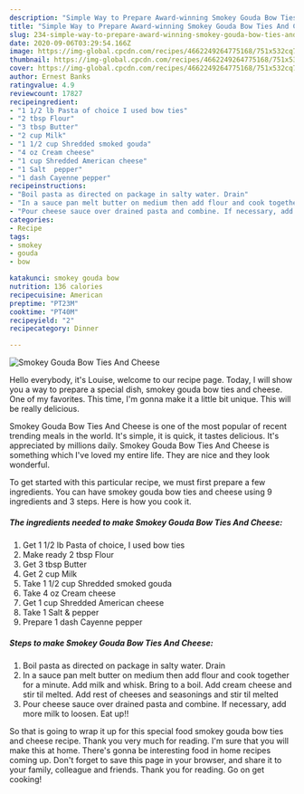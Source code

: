 ```yaml
---
description: "Simple Way to Prepare Award-winning Smokey Gouda Bow Ties And Cheese"
title: "Simple Way to Prepare Award-winning Smokey Gouda Bow Ties And Cheese"
slug: 234-simple-way-to-prepare-award-winning-smokey-gouda-bow-ties-and-cheese
date: 2020-09-06T03:29:54.166Z
image: https://img-global.cpcdn.com/recipes/4662249264775168/751x532cq70/smokey-gouda-bow-ties-and-cheese-recipe-main-photo.jpg
thumbnail: https://img-global.cpcdn.com/recipes/4662249264775168/751x532cq70/smokey-gouda-bow-ties-and-cheese-recipe-main-photo.jpg
cover: https://img-global.cpcdn.com/recipes/4662249264775168/751x532cq70/smokey-gouda-bow-ties-and-cheese-recipe-main-photo.jpg
author: Ernest Banks
ratingvalue: 4.9
reviewcount: 17827
recipeingredient:
- "1 1/2 lb Pasta of choice I used bow ties"
- "2 tbsp Flour"
- "3 tbsp Butter"
- "2 cup Milk"
- "1 1/2 cup Shredded smoked gouda"
- "4 oz Cream cheese"
- "1 cup Shredded American cheese"
- "1 Salt  pepper"
- "1 dash Cayenne pepper"
recipeinstructions:
- "Boil pasta as directed on package in salty water. Drain"
- "In a sauce pan melt butter on medium then add flour and cook together for a minute. Add milk and whisk. Bring to a boil. Add cream cheese and stir til melted. Add rest of cheeses and seasonings and stir til melted"
- "Pour cheese sauce over drained pasta and combine. If necessary, add more milk to loosen. Eat up!!"
categories:
- Recipe
tags:
- smokey
- gouda
- bow

katakunci: smokey gouda bow 
nutrition: 136 calories
recipecuisine: American
preptime: "PT23M"
cooktime: "PT40M"
recipeyield: "2"
recipecategory: Dinner

---
```



![Smokey Gouda Bow Ties And Cheese](https://img-global.cpcdn.com/recipes/4662249264775168/751x532cq70/smokey-gouda-bow-ties-and-cheese-recipe-main-photo.jpg)

Hello everybody, it's Louise, welcome to our recipe page. Today, I will show you a way to prepare a special dish, smokey gouda bow ties and cheese. One of my favorites. This time, I'm gonna make it a little bit unique. This will be really delicious.

Smokey Gouda Bow Ties And Cheese is one of the most popular of recent trending meals in the world. It's simple, it is quick, it tastes delicious. It's appreciated by millions daily. Smokey Gouda Bow Ties And Cheese is something which I've loved my entire life. They are nice and they look wonderful.




To get started with this particular recipe, we must first prepare a few ingredients. You can have smokey gouda bow ties and cheese using 9 ingredients and 3 steps. Here is how you cook it.

<!--inarticleads1-->

##### The ingredients needed to make Smokey Gouda Bow Ties And Cheese:

1. Get 1 1/2 lb Pasta of choice, I used bow ties
1. Make ready 2 tbsp Flour
1. Get 3 tbsp Butter
1. Get 2 cup Milk
1. Take 1 1/2 cup Shredded smoked gouda
1. Take 4 oz Cream cheese
1. Get 1 cup Shredded American cheese
1. Take 1 Salt &amp; pepper
1. Prepare 1 dash Cayenne pepper




<!--inarticleads2-->

##### Steps to make Smokey Gouda Bow Ties And Cheese:

1. Boil pasta as directed on package in salty water. Drain
1. In a sauce pan melt butter on medium then add flour and cook together for a minute. Add milk and whisk. Bring to a boil. Add cream cheese and stir til melted. Add rest of cheeses and seasonings and stir til melted
1. Pour cheese sauce over drained pasta and combine. If necessary, add more milk to loosen. Eat up!!




So that is going to wrap it up for this special food smokey gouda bow ties and cheese recipe. Thank you very much for reading. I'm sure that you will make this at home. There's gonna be interesting food in home recipes coming up. Don't forget to save this page in your browser, and share it to your family, colleague and friends. Thank you for reading. Go on get cooking!
